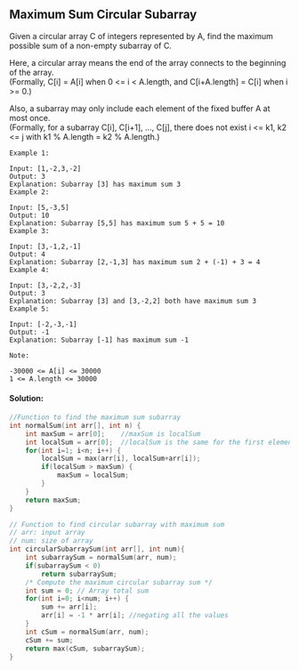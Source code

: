 ## Maximum Sum Circular Subarray

Given a circular array C of integers represented by A, find the maximum possible sum of a non-empty subarray of C.

Here, a circular array means the end of the array connects to the beginning of the array.  
(Formally, C[i] = A[i] when 0 <= i < A.length, and C[i+A.length] = C[i] when i >= 0.)

Also, a subarray may only include each element of the fixed buffer A at most once.  
(Formally, for a subarray C[i], C[i+1], ..., C[j], there does not exist i <= k1, k2 <= j with k1 % A.length = k2 % A.length.)

```
Example 1:

Input: [1,-2,3,-2]
Output: 3
Explanation: Subarray [3] has maximum sum 3
Example 2:

Input: [5,-3,5]
Output: 10
Explanation: Subarray [5,5] has maximum sum 5 + 5 = 10
Example 3:

Input: [3,-1,2,-1]
Output: 4
Explanation: Subarray [2,-1,3] has maximum sum 2 + (-1) + 3 = 4
Example 4:

Input: [3,-2,2,-3]
Output: 3
Explanation: Subarray [3] and [3,-2,2] both have maximum sum 3
Example 5:

Input: [-2,-3,-1]
Output: -1
Explanation: Subarray [-1] has maximum sum -1
```

```
Note:

-30000 <= A[i] <= 30000
1 <= A.length <= 30000
```

#### Solution:

```c++
//Function to find the maximum sum subarray
int normalSum(int arr[], int n) {
    int maxSum = arr[0];    //maxSum is localSum
    int localSum = arr[0];  //localSum is the same for the first element
    for(int i=1; i<n; i++) {
        localSum = max(arr[i], localSum+arr[i]);
        if(localSum > maxSum) {
            maxSum = localSum;
        }
    }
    return maxSum;
}

// Function to find circular subarray with maximum sum
// arr: input array
// num: size of array
int circularSubarraySum(int arr[], int num){
    int subarraySum = normalSum(arr, num);
    if(subarraySum < 0)
        return subarraySum;
    /* Compute the maximum circular subarray sum */
    int sum = 0; // Array total sum
    for(int i=0; i<num; i++) {
        sum += arr[i];
        arr[i] = -1 * arr[i]; //negating all the values
    }
    int cSum = normalSum(arr, num);
    cSum += sum;
    return max(cSum, subarraySum);
}
```
